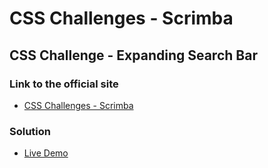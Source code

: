 # CSS Challenges - Scrimba

## CSS Challenge - Expanding Search Bar

### Link to the official site
- [CSS Challenges - Scrimba](https://scrimba.com/css-challenges-c02p)

### Solution
- [Live Demo](https://ivobul.github.io/css-challenge-expanding-search-bar/)
